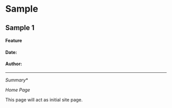 # Sample

## Sample 1

#### Feature

#### Date:

#### Author:

***

_Summary_\*

_Home Page_

This page will act as initial site page.
